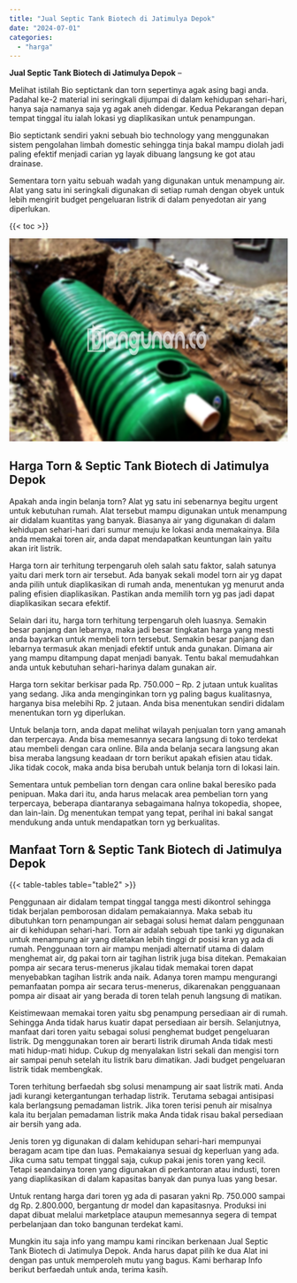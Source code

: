 ```yaml
---
title: "Jual Septic Tank Biotech di Jatimulya Depok"
date: "2024-07-01"
categories: 
  - "harga"
---
```


**Jual Septic Tank Biotech di Jatimulya Depok** –

Melihat istilah Bio septictank dan torn sepertinya agak asing bagi anda. Padahal ke-2 material ini seringkali dijumpai di dalam kehidupan sehari-hari, hanya saja namanya saja yg agak aneh didengar. Kedua Pekarangan depan tempat tinggal itu ialah lokasi yg diaplikasikan untuk penampungan.

Bio septictank sendiri yakni sebuah bio technology yang menggunakan sistem pengolahan limbah domestic sehingga tinja bakal mampu diolah jadi paling efektif menjadi carian yg layak dibuang langsung ke got atau drainase.

Sementara torn yaitu sebuah wadah yang digunakan untuk menampung air. Alat yang satu ini seringkali digunakan di setiap rumah dengan obyek untuk lebih mengirit budget pengeluaran listrik di dalam penyedotan air yang diperlukan.

{{< toc >}}

![Jual Septic Tank Biotech di Jatimulya Depok](/images/jual-bio-septictank-45.png)

## Harga Torn & Septic Tank Biotech di Jatimulya Depok

Apakah anda ingin belanja torn? Alat yg satu ini sebenarnya begitu urgent untuk kebutuhan rumah. Alat tersebut mampu digunakan untuk menampung air didalam kuantitas yang banyak. Biasanya air yang digunakan di dalam kehidupan sehari-hari dari sumur menuju ke lokasi anda memakainya. Bila anda memakai toren air, anda dapat mendapatkan keuntungan lain yaitu akan irit listrik.

Harga torn air terhitung terpengaruh oleh salah satu faktor, salah satunya yaitu dari merk torn air tersebut. Ada banyak sekali model torn air yg dapat anda pilih untuk diaplikasikan di rumah anda, menentukan yg menurut anda paling efisien diaplikasikan. Pastikan anda memilih torn yg pas jadi dapat diaplikasikan secara efektif.

Selain dari itu, harga torn terhitung terpengaruh oleh luasnya. Semakin besar panjang dan lebarnya, maka jadi besar tingkatan harga yang mesti anda bayarkan untuk membeli torn tersebut. Semakin besar panjang dan lebarnya termasuk akan menjadi efektif untuk anda gunakan. Dimana air yang mampu ditampung dapat menjadi banyak. Tentu bakal memudahkan anda untuk kebutuhan sehari-harinya dalam gunakan air.

Harga torn sekitar berkisar pada Rp. 750.000 – Rp. 2 jutaan untuk kualitas yang sedang. Jika anda menginginkan torn yg paling bagus kualitasnya, harganya bisa melebihi Rp. 2 jutaan. Anda bisa menentukan sendiri didalam menentukan torn yg diperlukan.

Untuk belanja torn, anda dapat melihat wilayah penjualan torn yang amanah dan terpercaya. Anda bisa memesannya secara langsung di toko terdekat atau membeli dengan cara online. Bila anda belanja secara langsung akan bisa meraba langsung keadaan dr torn berikut apakah efisien atau tidak. Jika tidak cocok, maka anda bisa berubah untuk belanja torn di lokasi lain.

Sementara untuk pembelian torn dengan cara online bakal beresiko pada penipuan. Maka dari itu, anda harus melacak area pembelian torn yang terpercaya, beberapa diantaranya sebagaimana halnya tokopedia, shopee, dan lain-lain. Dg menentukan tempat yang tepat, perihal ini bakal sangat mendukung anda untuk mendapatkan torn yg berkualitas.

## Manfaat Torn & Septic Tank Biotech di Jatimulya Depok

{{< table-tables table="table2" >}}

Penggunaan air didalam tempat tinggal tangga mesti dikontrol sehingga tidak berjalan pemborosan didalam pemakaiannya. Maka sebab itu dibutuhkan torn penampungan air sebagai solusi hemat dalam penggunaan air di kehidupan sehari-hari. Torn air adalah sebuah tipe tanki yg digunakan untuk menampung air yang diletakan lebih tinggi dr posisi kran yg ada di rumah. Penggunaan torn air mampu menjadi alternatif utama di dalam menghemat air, dg pakai torn air tagihan listrik juga bisa ditekan. Pemakaian pompa air secara terus-menerus jikalau tidak memakai toren dapat menyebabkan tagihan listrik anda naik. Adanya toren mampu mengurangi pemanfaatan pompa air secara terus-menerus, dikarenakan pengguanaan pompa air disaat air yang berada di toren telah penuh langsung di matikan.

Keistimewaan memakai toren yaitu sbg penampung persediaan air di rumah. Sehingga Anda tidak harus kuatir dapat persediaan air bersih. Selanjutnya, manfaat dari toren yaitu sebagai solusi penghemat budget pengeluaran listrik. Dg menggunakan toren air berarti listrik dirumah Anda tidak mesti mati hidup-mati hidup. Cukup dg menyalakan listri sekali dan mengisi torn air sampai penuh setelah itu listrik baru dimatikan. Jadi budget pengeluaran listrik tidak membengkak.

Toren terhitung berfaedah sbg solusi menampung air saat listrik mati. Anda jadi kurangi ketergantungan terhadap listrik. Terutama sebagai antisipasi kala berlangsung pemadaman listrik. Jika toren terisi penuh air misalnya kala itu berjalan pemadaman listrik maka Anda tidak risau bakal persediaan air bersih yang ada.

Jenis toren yg digunakan di dalam kehidupan sehari-hari mempunyai beragam acam tipe dan luas. Pemakaianya sesuai dg keperluan yang ada. Jika cuma satu tempat tinggal saja, cukup pakai jenis toren yang kecil. Tetapi seandainya toren yang digunakan di perkantoran atau industi, toren yang diaplikasikan di dalam kapasitas banyak dan punya luas yang besar.

Untuk rentang harga dari toren yg ada di pasaran yakni Rp. 750.000 sampai dg Rp. 2.800.000, bergantung dr model dan kapasitasnya. Produksi ini dapat dibuat melalui marketplace ataupun memesannya segera di tempat perbelanjaan dan toko bangunan terdekat kami.

Mungkin itu saja info yang mampu kami rincikan berkenaan Jual Septic Tank Biotech di Jatimulya Depok. Anda harus dapat pilih ke dua Alat ini dengan pas untuk memperoleh mutu yang bagus. Kami berharap Info berikut berfaedah untuk anda, terima kasih.
